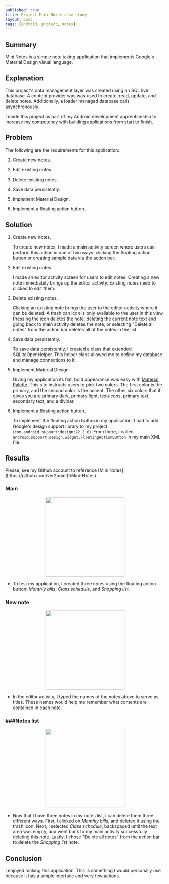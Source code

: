 ```yaml
---
published: true
title: Project Mini Notes case study
layout: post
tags: [android, project, notes]
---
```

<h2>Summary</h2>
Mini Notes is a simple note taking application that implements Google's Material Design visual language.

<h2>Explanation</h2>
This project's data management layer was created using an SQL live database. A content provider was was used to create, read, update, and delete notes. Additionally, a loader managed database calls asynchronously.

I made this project as part of my Android development apprenticeship to increase my competency with building applications from start to finish. 

<h2>Problem</h2>
The following are the requirements for this application:

1. Create new notes.

2. Edit existing notes.

3. Delete existing notes.

4. Save data persistently. 

5. Implement Material Design.

6. Implement a floating action button.

<h2>Solution</h2>

1. Create new notes.

   To create new notes, I made a main activity screen where users can perform this action in one of two ways: clicking the floating action button or creating sample data via the action bar.

2. Edit existing notes.

   I made an editor activity screen for users to edit notes. Creating a new note immediately brings up the editor activity. Existing notes need to clicked to edit them.

3. Delete existing notes.

   Clicking an existing note brings the user to the editor activity where it can be deleted. A trash can icon is only available to the user in this view. Pressing the icon deletes the note, deleting the current note text and going back to main activity deletes the note, or selecting "Delete all notes" from the action bar deletes all of the notes in the list. 

4. Save data persistently. 

   To save data persistently, I created a class that extended SQLiteOpenHelper. This helper class allowed me to define my database and manage connections to it.

5. Implement Material Design.

   Giving my application its flat, bold appearance was easy with [Material Palette](https://www.materialpalette.com). This site instructs users to pick two colors. The first color is the primary, and the second color is the accent. The other six colors that it gives you are primary dark, primary light, text/icons, primary text, secondary text, and a divider. 

6. Implement a floating action button.

   To implement the floating action button in my application, I had to add Google's design support library to my project (`com.android.support:design:22.2.0`). From there, I called `android.support.design.widget.FloatingActionButton` in my main XML file.

<h2>Results</h2>
Please, see my Github account to reference [Mini Notes](https://github.com/ver2point0/Mini-Notes).

<h3>Main</h3>

<div id="wrapper" style="width:100%; text-align:center">
          <img src="https://cloud.githubusercontent.com/assets/12492121/9154286/6df7c19a-3e55-11e5-809b-39552fa1a1be.png"  width="250" text-align= "center" >
</div>

   - To test my application, I created three notes using the floating action button: *Monthly bills*, *Class schedule*, and *Shopping list*.

<h3>New note</h3>

<div id="wrapper" style="width:100%; text-align:center">
          <img src="https://cloud.githubusercontent.com/assets/12492121/9154287/715a38a4-3e55-11e5-8ff7-f03bb844cfc6.png"  width="250" text-align= "center" >
</div>

   - In the editor activity, I typed the names of the notes above to serve as titles. These names would help me remember what contents are contained in each note. 

<h3>###Notes list</h3>

<div id="wrapper" style="width:100%; text-align:center">
          <img src="https://cloud.githubusercontent.com/assets/12492121/9154288/73feb18e-3e55-11e5-9151-1279841c060c.png"  width="250" text-align= "center" >
</div>

   - Now that I have three notes in my notes list, I can delete them three different ways. First, I clicked on *Monthly bills*, and deleted it using the trash icon. Next, I selected *Class schedule*, backspaced until the text area was empty, and went back to my main activity successfully deleting this note. Lastly, I chose "Delete all notes" from the action bar to delete the *Shopping list* note.

<h2>Conclusion</h2>

I enjoyed making this application. This is something I would personally use because it has a simple interface and very few actions.